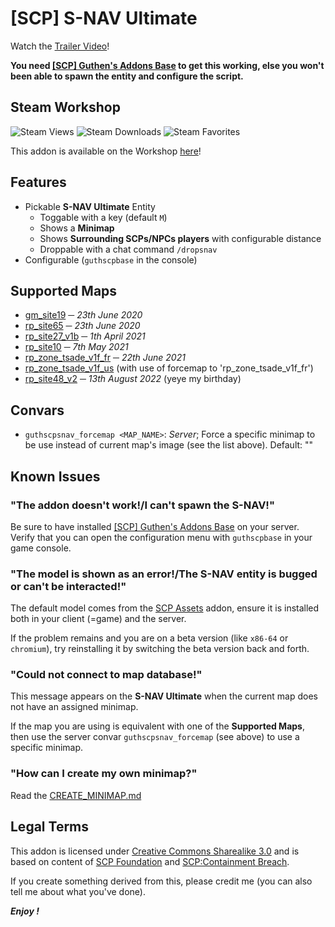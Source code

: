 # [SCP] S-NAV Ultimate
Watch the [Trailer Video](https://youtu.be/x5OVr65VqAw)!

**You need [[SCP] Guthen's Addons Base](https://steamcommunity.com/sharedfiles/filedetails/?id=2139692777) to get this working, else you won't been able to spawn the entity and configure the script.**

## Steam Workshop
![Steam Views](https://img.shields.io/steam/views/2139521265?color=red&style=for-the-badge)
![Steam Downloads](https://img.shields.io/steam/downloads/2139521265?color=red&style=for-the-badge)
![Steam Favorites](https://img.shields.io/steam/favorites/2139521265?color=red&style=for-the-badge)

This addon is available on the Workshop [here](https://steamcommunity.com/sharedfiles/filedetails/?id=2139521265)!

## Features
+ Pickable **S-NAV Ultimate** Entity
    + Toggable with a key (default `M`)
    + Shows a **Minimap**
    + Shows **Surrounding SCPs/NPCs players** with configurable distance
    + Droppable with a chat command `/dropsnav`
+ Configurable (`guthscpbase` in the console)

## Supported Maps
+ [gm_site19](https://steamcommunity.com/sharedfiles/filedetails/?id=290599102) ─ *23th June 2020*
+ [rp_site65](https://steamcommunity.com/sharedfiles/filedetails/?id=1788306202) ─ *23th June 2020*
+ [rp_site27_v1b](https://steamcommunity.com/sharedfiles/filedetails/?id=2413675625) ─ *1th April 2021*
+ [rp_site10](https://steamcommunity.com/sharedfiles/filedetails/?id=2163851948) ─ *7th May 2021*
+ [rp_zone_tsade_v1f_fr](https://steamcommunity.com/sharedfiles/filedetails/?id=2263738446) ─ *22th June 2021*
+ [rp_zone_tsade_v1f_us](https://steamcommunity.com/sharedfiles/filedetails/?id=2263738446) (with use of forcemap to 'rp_zone_tsade_v1f_fr')
+ [rp_site48_v2](https://steamcommunity.com/sharedfiles/filedetails/?id=2583189910) ─ *13th August 2022* (yeye my birthday)

## Convars
+ `guthscpsnav_forcemap <MAP_NAME>`: *Server*; Force a specific minimap to be use instead of current map's image (see the list above). Default: ""

## Known Issues
### "The addon doesn't work!/I can't spawn the S-NAV!"
Be sure to have installed [[SCP] Guthen's Addons Base](https://steamcommunity.com/sharedfiles/filedetails/?id=2139692777) on your server. Verify that you can open the configuration menu with `guthscpbase` in your game console.

### "The model is shown as an error!/The S-NAV entity is bugged or can't be interacted!"
The default model comes from the [SCP Assets](https://steamcommunity.com/workshop/filedetails/?id=964160040) addon, ensure it is installed both in your client (=game) and the server.

If the problem remains and you are on a beta version (like `x86-64` or `chromium`), try reinstalling it by switching the beta version back and forth. 

### "Could not connect to map database!"
This message appears on the **S-NAV Ultimate** when the current map does not have an assigned minimap. 

If the map you are using is equivalent with one of the **Supported Maps**, then use the server convar `guthscpsnav_forcemap` (see above) to use a specific minimap.

### "How can I create my own minimap?"
Read the [CREATE_MINIMAP.md](https://github.com/Guthen/guthscpsnav/blob/master/CREATE_MINIMAP.md)

## Legal Terms
This addon is licensed under [Creative Commons Sharealike 3.0](https://creativecommons.org/licenses/by-sa/3.0/) and is based on content of [SCP Foundation](http://scp-wiki.wikidot.com/) and [SCP:Containment Breach](https://www.scpcbgame.com/).

If you create something derived from this, please credit me (you can also tell me about what you've done).

***Enjoy !***
